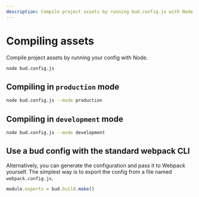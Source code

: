 ```yaml
---
description: Compile project assets by running bud.config.js with Node.
---
```


# Compiling assets

Compile project assets by running your config with Node.

```sh
node bud.config.js
```

## Compiling in `production` mode

```sh
node bud.config.js --mode production
```

## Compiling in `development` mode

```sh
node bud.config.js --mode development
```

## Use a bud config with the standard webpack CLI

Alternatively, you can generate the configuration and pass it to Webpack yourself. The simplest way is to export the config from a file named `webpack.config.js`.

```js
module.exports = bud.build.make()
```
